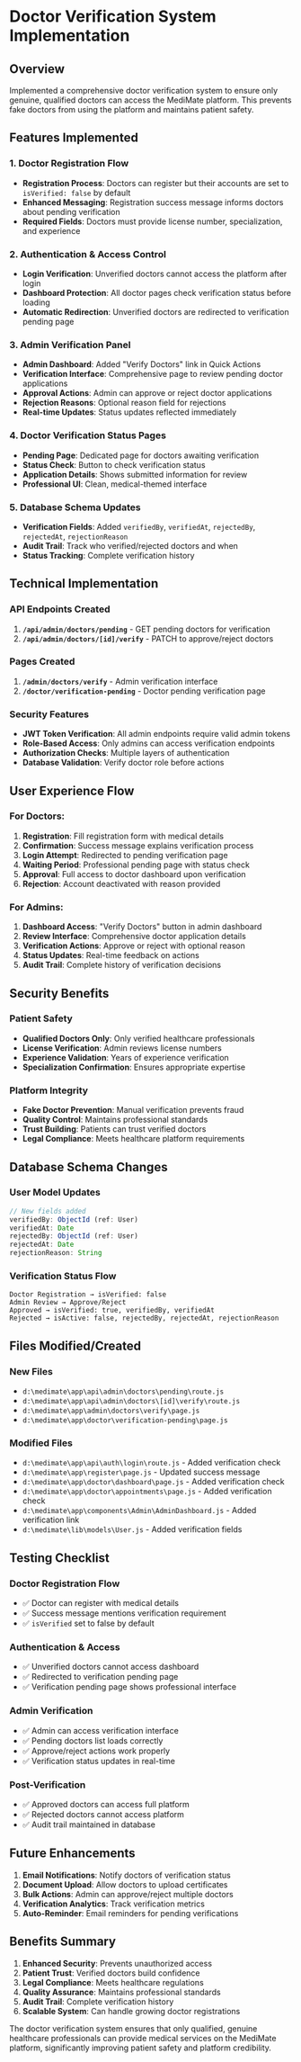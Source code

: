 # Doctor Verification System Implementation

## Overview
Implemented a comprehensive doctor verification system to ensure only genuine, qualified doctors can access the MediMate platform. This prevents fake doctors from using the platform and maintains patient safety.

## Features Implemented

### 1. Doctor Registration Flow
- **Registration Process**: Doctors can register but their accounts are set to `isVerified: false` by default
- **Enhanced Messaging**: Registration success message informs doctors about pending verification
- **Required Fields**: Doctors must provide license number, specialization, and experience

### 2. Authentication & Access Control
- **Login Verification**: Unverified doctors cannot access the platform after login
- **Dashboard Protection**: All doctor pages check verification status before loading
- **Automatic Redirection**: Unverified doctors are redirected to verification pending page

### 3. Admin Verification Panel
- **Admin Dashboard**: Added "Verify Doctors" link in Quick Actions
- **Verification Interface**: Comprehensive page to review pending doctor applications
- **Approval Actions**: Admin can approve or reject doctor applications
- **Rejection Reasons**: Optional reason field for rejections
- **Real-time Updates**: Status updates reflected immediately

### 4. Doctor Verification Status Pages
- **Pending Page**: Dedicated page for doctors awaiting verification
- **Status Check**: Button to check verification status
- **Application Details**: Shows submitted information for review
- **Professional UI**: Clean, medical-themed interface

### 5. Database Schema Updates
- **Verification Fields**: Added `verifiedBy`, `verifiedAt`, `rejectedBy`, `rejectedAt`, `rejectionReason`
- **Audit Trail**: Track who verified/rejected doctors and when
- **Status Tracking**: Complete verification history

## Technical Implementation

### API Endpoints Created
1. **`/api/admin/doctors/pending`** - GET pending doctors for verification
2. **`/api/admin/doctors/[id]/verify`** - PATCH to approve/reject doctors

### Pages Created
1. **`/admin/doctors/verify`** - Admin verification interface
2. **`/doctor/verification-pending`** - Doctor pending verification page

### Security Features
- **JWT Token Verification**: All admin endpoints require valid admin tokens
- **Role-Based Access**: Only admins can access verification endpoints
- **Authorization Checks**: Multiple layers of authentication
- **Database Validation**: Verify doctor role before actions

## User Experience Flow

### For Doctors:
1. **Registration**: Fill registration form with medical details
2. **Confirmation**: Success message explains verification process
3. **Login Attempt**: Redirected to pending verification page
4. **Waiting Period**: Professional pending page with status check
5. **Approval**: Full access to doctor dashboard upon verification
6. **Rejection**: Account deactivated with reason provided

### For Admins:
1. **Dashboard Access**: "Verify Doctors" button in admin dashboard
2. **Review Interface**: Comprehensive doctor application details
3. **Verification Actions**: Approve or reject with optional reason
4. **Status Updates**: Real-time feedback on actions
5. **Audit Trail**: Complete history of verification decisions

## Security Benefits

### Patient Safety
- **Qualified Doctors Only**: Only verified healthcare professionals
- **License Verification**: Admin reviews license numbers
- **Experience Validation**: Years of experience verification
- **Specialization Confirmation**: Ensures appropriate expertise

### Platform Integrity
- **Fake Doctor Prevention**: Manual verification prevents fraud
- **Quality Control**: Maintains professional standards
- **Trust Building**: Patients can trust verified doctors
- **Legal Compliance**: Meets healthcare platform requirements

## Database Schema Changes

### User Model Updates
```javascript
// New fields added
verifiedBy: ObjectId (ref: User)
verifiedAt: Date
rejectedBy: ObjectId (ref: User)
rejectedAt: Date
rejectionReason: String
```

### Verification Status Flow
```
Doctor Registration → isVerified: false
Admin Review → Approve/Reject
Approved → isVerified: true, verifiedBy, verifiedAt
Rejected → isActive: false, rejectedBy, rejectedAt, rejectionReason
```

## Files Modified/Created

### New Files
- `d:\medimate\app\api\admin\doctors\pending\route.js`
- `d:\medimate\app\api\admin\doctors\[id]\verify\route.js`
- `d:\medimate\app\admin\doctors\verify\page.js`
- `d:\medimate\app\doctor\verification-pending\page.js`

### Modified Files
- `d:\medimate\app\api\auth\login\route.js` - Added verification check
- `d:\medimate\app\register\page.js` - Updated success message
- `d:\medimate\app\doctor\dashboard\page.js` - Added verification check
- `d:\medimate\app\doctor\appointments\page.js` - Added verification check
- `d:\medimate\app\components\Admin\AdminDashboard.js` - Added verification link
- `d:\medimate\lib\models\User.js` - Added verification fields

## Testing Checklist

### Doctor Registration Flow
- ✅ Doctor can register with medical details
- ✅ Success message mentions verification requirement
- ✅ `isVerified` set to false by default

### Authentication & Access
- ✅ Unverified doctors cannot access dashboard
- ✅ Redirected to verification pending page
- ✅ Verification pending page shows professional interface

### Admin Verification
- ✅ Admin can access verification interface
- ✅ Pending doctors list loads correctly
- ✅ Approve/reject actions work properly
- ✅ Verification status updates in real-time

### Post-Verification
- ✅ Approved doctors can access full platform
- ✅ Rejected doctors cannot access platform
- ✅ Audit trail maintained in database

## Future Enhancements

1. **Email Notifications**: Notify doctors of verification status
2. **Document Upload**: Allow doctors to upload certificates
3. **Bulk Actions**: Admin can approve/reject multiple doctors
4. **Verification Analytics**: Track verification metrics
5. **Auto-Reminder**: Email reminders for pending verifications

## Benefits Summary

1. **Enhanced Security**: Prevents unauthorized access
2. **Patient Trust**: Verified doctors build confidence
3. **Legal Compliance**: Meets healthcare regulations
4. **Quality Assurance**: Maintains professional standards
5. **Audit Trail**: Complete verification history
6. **Scalable System**: Can handle growing doctor registrations

The doctor verification system ensures that only qualified, genuine healthcare professionals can provide medical services on the MediMate platform, significantly improving patient safety and platform credibility.
